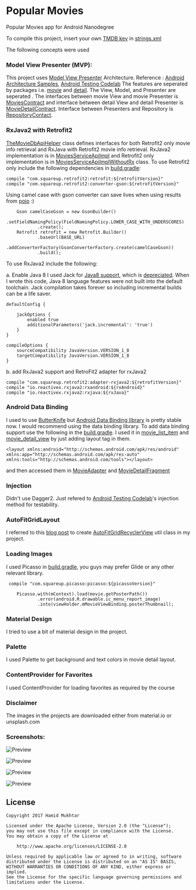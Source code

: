 # Popular Movies
Popular Movies app for Android Nanodegree

To compile this project, insert your own [TMDB key](https://www.themoviedb.org/documentation/api) in [strings.xml](/app/src/main/res/values/strings.xml)

The following concepts were used

### Model View Presenter (MVP): 

This project uses [Model View Presenter](https://en.wikipedia.org/wiki/Model-view-presenter) Architecture. Reference : [Android Architecture Samples](https://github.com/googlesamples/android-architecture), [Android Testing Codelab](https://codelabs.developers.google.com/codelabs/android-testing/index.html)
The features are seperated by packages i.e. [movie](/app/src/main/java/org/ipforsmartobjects/apps/popularmovies/movie) and [detail](/app/src/main/java/org/ipforsmartobjects/apps/popularmovies/detail). The View, Model, and Presenter are seperated . The interfaces between movie View and movie Presenter is [MoviesContract](/app/src/main/java/org/ipforsmartobjects/apps/popularmovies/movie/MoviesContract.java) and interface between detail View and detail Presenter is [MovieDetailContract](app/src/main/java/org/ipforsmartobjects/apps/popularmovies/detail/MovieDetailContract.java). Interface between Presenters and Repository is [RepositoryContact](/app/src/main/java/org/ipforsmartobjects/apps/popularmovies/data/RepositoryContract.java). 

### RxJava2 with Retrofit2

[TheMovieDbApiHelper](/app/src/main/java/org/ipforsmartobjects/apps/popularmovies/util/TheMovieDbApiHelper.java) class defines interfaces for both Retrofit2 only movie info retrieval and RxJava with Retrofit2 movie info retrieval. RxJava2 implementation is in [MoviesServiceApiImpl](/app/src/main/java/org/ipforsmartobjects/apps/popularmovies/data/MoviesServiceApiImpl.java) and Retrofit2 only implementation is in [MoviesServiceApiImplWithoutRx](/app/src/main/java/org/ipforsmartobjects/apps/popularmovies/data/MoviesServiceApiImplWithoutRx.java) class. 
To use Retrofit2 only include the following dependencies in [build.gradle](app/build.gradle):

    compile "com.squareup.retrofit2:retrofit:${retrofitVersion}"
    compile "com.squareup.retrofit2:converter-gson:${retrofitVersion}"

Using camel case with gson converter can save lives when using results from [pojo](www.jsonschema2pojo.org/) :)

        Gson camelCaseGson = new GsonBuilder()
                .setFieldNamingPolicy(FieldNamingPolicy.LOWER_CASE_WITH_UNDERSCORES)
                .create();
        Retrofit retrofit = new Retrofit.Builder()
                .baseUrl(BASE_URL)
                .addConverterFactory(GsonConverterFactory.create(camelCaseGson))
                .build();



To use RxJava2 include the following: 

a. Enable Java 8
I used Jack for [Java8 support](https://developer.android.com/guide/platform/j8-jack.html), which is [depreciated](https://android-developers.googleblog.com/2017/03/future-of-java-8-language-feature.html). When I wrote this code, Java 8 language features were not built into the default toolchain. Jack compilation takes forever so including incremental builds can be a life saver.

    defaultConfig {

        jackOptions {
            enabled true
            additionalParameters('jack.incremental': 'true')
        }
    }

    compileOptions {
        sourceCompatibility JavaVersion.VERSION_1_8
        targetCompatibility JavaVersion.VERSION_1_8
    }

b. add RxJava2 support and RetroFit2 adapter for rxJava2

    compile "com.squareup.retrofit2:adapter-rxjava2:${retrofitVersion}"
    compile "io.reactivex.rxjava2:rxandroid:${rxAndroid}"
    compile "io.reactivex.rxjava2:rxjava:${rxJava}"


### Android Data Binding

I used to use [ButterKnife](http://jakewharton.github.io/butterknife/) but [Android Data Binding library](https://developer.android.com/topic/libraries/data-binding/index.html) is pretty stable now. I would recommend using the data binding library. To add data binding support use the following in the [build.gradle](app/build.gradle). I used it in [movie_list_item](/app/src/main/res/layout/movie_list_item.xml) and [movie_detail_view](/app/src/main/res/layout/movie_detail_view.xml) by just adding layout tag in them. 

`<layout xmlns:android="http://schemas.android.com/apk/res/android"
    xmlns:app="http://schemas.android.com/apk/res-auto"
    xmlns:tools="http://schemas.android.com/tools"></layout>`

 and then accessed them in [MovieAdapter](/app/src/main/java/org/ipforsmartobjects/apps/popularmovies/movie/MovieAdapter.java) and [MovieDetailFragment](/app/src/main/java/org/ipforsmartobjects/apps/popularmovies/detail/MovieDetailFragment.java)
 
### Injection
 
 Didn't use Dagger2. Just refered to [Android Testing Codelab](https://codelabs.developers.google.com/codelabs/android-testing/index.html)'s injection method for testability. 
 
### AutoFitGridLayout
 I referred to this [blog post](http://blog.sqisland.com/2014/12/recyclerview-autofit-grid.html) to create [AutoFitGridRecyclerView](/app/src/main/java/org/ipforsmartobjects/apps/popularmovies/util/AutoFitGridRecyclerView.java) util class in my project. 
 
### Loading Images
 
 I used Picasso in [build.gradle](app/build.gradle), you guys may prefer Glide or any other relevant library.
 
     compile "com.squareup.picasso:picasso:${picassoVersion}"

        Picasso.with(mContext).load(movie.getPosterPath())
                .error(android.R.drawable.ic_menu_report_image)
                .into(viewHolder.mMovieViewBinding.posterThumbnail);
                
  
### Material Design
 
 I tried to use a bit of material design in the project.
 
### Palette
 
 I used Palette to get background and text colors in movie detail layout.

### ContentProvider for Favorites

 I used ContentProvider for loading favorites as required by the course
 
### Disclaimer 
 
 The images in the projects are downloaded either from material.io or unsplash.com
 
### Screenshots: 
 
 
![Preview](screenshots/popular.jpg)


![Preview](screenshots/favorites.jpg)


![Preview](screenshots/detail.jpg)


![Preview](screenshots/detail2.jpg)


## License
```
Copyright 2017 Hamid Mukhtar

Licensed under the Apache License, Version 2.0 (the "License");
you may not use this file except in compliance with the License.
You may obtain a copy of the License at

    http://www.apache.org/licenses/LICENSE-2.0

Unless required by applicable law or agreed to in writing, software
distributed under the License is distributed on an "AS IS" BASIS,
WITHOUT WARRANTIES OR CONDITIONS OF ANY KIND, either express or implied.
See the License for the specific language governing permissions and
limitations under the License.
```


